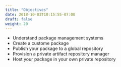 ```yaml
---
title: "Objectives"
date: 2018-10-03T10:15:55-07:00
draft: false
weight: 20
---
```


- Understand package management systems
- Create a custome package
- Publish your package to a global repository
- Provision a private artifact repository manager
- Host your package in your own private repository 
